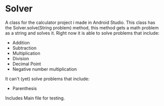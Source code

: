 # Solver
A class for the calculator project i made in Android Studio.
This class has the Solver.solve(String problem) method, this method gets a math problem as a string and solves it.
Right now it is able to solve problems that include:
* Addition
* Subtraction 
* Multiplication
* Division
* Decimal Point
* Negative number multiplication

It can't (yet) solve problems that include: 
* Parenthesis

Includes Main file for testing.
